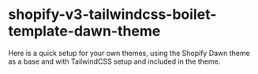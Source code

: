 # shopify-v3-tailwindcss-boilet-template-dawn-theme
Here is a quick setup for your own themes, using the Shopify Dawn theme as a base and with TailwindCSS setup and included in the theme.
